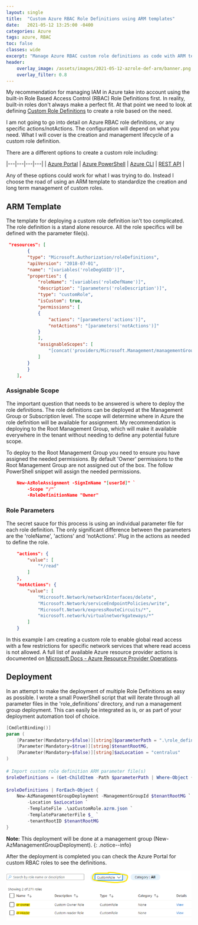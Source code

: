 ```yaml
---
layout: single
title:  "Custom Azure RBAC Role Definitions using ARM templates"
date:   2021-05-12 13:25:00 -0400
categories: Azure
tags: azure, RBAC
toc: false
classes: wide
excerpt: "Manage Azure RBAC custom role definitions as code with ARM templates."
header:
    overlay_image: /assets/images/2021-05-12-azrole-def-arm/banner.png
    overlay_filter: 0.8
---
```


My recommendation for managing IAM in Azure take into account using the built-in Role Based Access Control (RBAC) Role Definitions first. In reality, built-in roles don't always make a perfect fit. At that point we need to look at defining [Custom Role Definitions][az-custom-rbac] to create a role based on the need.

I am not going to go into detail on Azure RBAC role definitions, or any specific actions/notActions. The configuration will depend on what you need. What I will cover is the creation and management lifecycle of a custom role definition.

There are a different options to create a custom role including:

|---|---|---|---|
| [Azure Portal][az-portal] | [Azure PowerShell][az-powershell] | [Azure CLI](az-cli) | [REST API][az-rest-api] |

Any of these options could work for what I was trying to do. Instead I choose the road of using an ARM template to standardize the creation and long term management of custom roles. 

## ARM Template

The template for deploying a custom role definition isn't too complicated. The role definition is a stand alone resource. All the role specifics will be defined with the parameter file(s).

```json
 "resources": [
        {
        "type": "Microsoft.Authorization/roleDefinitions",
        "apiVersion": "2018-07-01",
        "name": "[variables('roleDegGUID')]",
        "properties": {
            "roleName": "[variables('roleDefName')]",
            "description": "[parameters('roleDescription')]",
            "type": "customRole",
            "isCustom": true,
            "permissions": [
            {
                "actions": "[parameters('actions')]",
                "notActions": "[parameters('notActions')]"
            }
            ],
            "assignableScopes": [
                "[concat('providers/Microsoft.Management/managementGroups/', parameters('tenantRootID'))]"
            ]
        }
        }        
    ],
```

### Assignable Scope

The important question that needs to be answered is where to deploy the role definitions. The role definitions can be deployed at the Management Group or Subscription level. The scope will determine where in Azure the role definition will be available for assignment. My recommendation is deploying to the Root Management Group, which will make it available everywhere in the tenant without needing to define any potential future scope.

To deploy to the Root Management Group you need to ensure you have assigned the needed permissions. By default 'Owner' permissions to the Root Management Group are not assigned out of the box. The follow PowerShell snippet will assign the needed permissions.

```json
    New-AzRoleAssignment -SignInName "[userId]" `
        -Scope "/"`
        -RoleDefinitionName "Owner"
```

### Role Parameters

The secret sauce for this process is using an individual parameter file for each role definition. The only significant difference between the parameters are the 'roleName', 'actions' and 'notActions'. Plug in the actions as needed to define the role. 

```json
    "actions": {
        "value": [
            "*/read"
        ]
    },
    "notActions": {
        "value": [
            "Microsoft.Network/networkInterfaces/delete",
            "Microsoft.Network/serviceEndpointPolicies/write",
            "Microsoft.Network/expressRouteCircuits/*",
            "microsoft.network/virtualnetworkgateways/*"
        ]
    }
```
In this example I am creating a custom role to enable global read access with a few restrictions for specific network services that where read access is not allowed. A full list of available Azure resource provider actions is documented on [Microsoft Docs - Azure Resource Provider Operations][az-resource-ops].

## Deployment

In an attempt to make the deployment of multiple Role Definitions as easy as possible. I wrote a small PowerShell script that will iterate through all parameter files in the 'role_definitions' directory, and run a management group deployment. This can easily be integrated as is, or as part of your deployment automation tool of choice. 

```powershell
[CmdletBinding()]
param (
    [Parameter(Mandatory=$false)][string]$parameterPath = ".\role_definitions\",
    [Parameter(Mandatory=$true)][string]$tenantRootMG,
    [Parameter(Mandatory=$false)][string]$azLocation = "centralus"
)

# Import custom role definition ARM parameter file(s)
$roleDefinitions = (Get-ChildItem -Path $parameterPath | Where-Object {$_.name -like "*parameters.json"}).fullname

$roleDefinitions | ForEach-Object {
    New-AzManagementGroupDeployment -ManagementGroupId $tenantRootMG `
        -Location $azLocation `
        -TemplateFile .\azCustomRole.azrm.json `
        -TemplateParameterFile $_ `
        -tenantRootID $tenantRootMG 
}
```

**Note:** This deployment will be done at a management group (New-AzManagementGroupDeployment). 
{: .notice--info}

After the deployment is completed you can check the Azure Portal for custom RBAC roles to see the definitions.

![completed custom role definitions](/assets/images/2021-05-12-azrole-def-arm/completed.png)

[az-custom-rbac]: https://docs.microsoft.com/en-us/azure/role-based-access-control/custom-roles
[az-portal]: https://docs.microsoft.com/en-us/azure/role-based-access-control/custom-roles-portal
[az-powershell]: https://docs.microsoft.com/en-us/azure/role-based-access-control/custom-roles-powershell
[az-cli]: https://docs.microsoft.com/en-us/azure/role-based-access-control/custom-roles-cli
[az-rest-api]: https://docs.microsoft.com/en-us/azure/role-based-access-control/custom-roles-rest
[az-resource-ops]: https://docs.microsoft.com/en-us/azure/role-based-access-control/resource-provider-operations